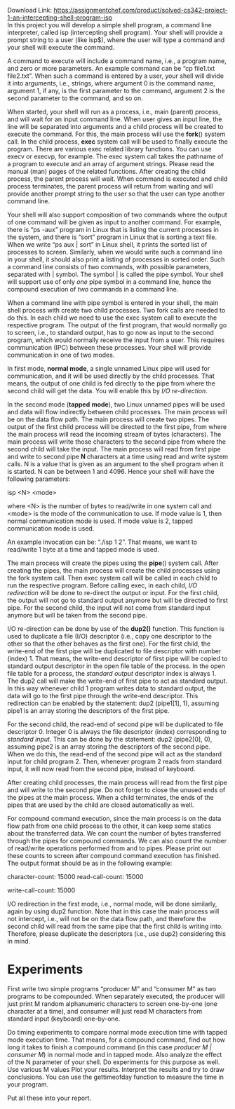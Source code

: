 Download Link: https://assignmentchef.com/product/solved-cs342-project-1-an-intercepting-shell-program-isp
<br>
In this project you will develop a simple shell program, a command line interpreter,  called isp (intercepting shell program). Your shell will provide a prompt string to a user (like isp$), where the user will type a command and your shell will execute the command.

A command to execute will include a command name, i.e., a program name,  and zero or more parameters. An example command  can be  “cp file1.txt file2.txt”.   When such a command is entered by a user, your shell will divide it into arguments, i.e., strings, where argument 0 is the command name, argument 1, if any, is the first parameter to the command, argument 2 is  the second parameter to the command, and so on.

When started, your shell will run as a process, i.e., main (parent) process,  and will wait for an input command line. When user gives an input line, the line will be separated into arguments and a child process will be created to execute the command. For this, the main process will use the <strong>fork</strong>() system call. In the child process,  <strong>exec</strong> system call will be used  to finally execute the program. There are various exec related library functions. You can use execv or execvp, for example. The exec system call takes the pathname of a program to execute and an array of argument strings. Please read the manual (man) pages of the related functions.  After creating the child process, the parent process will wait.  When command is executed and child process terminates, the parent  process will  return from waiting and will provide another prompt string to the user so that the user can type another command line.




Your shell will also support composition of  two commands where the output of one command will be given as input to another command. For example,  there is  “ps -aux” program in Linux that is listing the current processes in the system, and there is “sort” program in Linux that is sorting a text file. When we write “ps aux | sort” in Linux shell, it prints the sorted list of processes to screen. Similarly, when we would write such a command line in your shell,  it should also print a listing of processes in sorted order. Such a command line consists of two commands, with possible parameters, separated  with  | symbol. The symbol | is called the  pipe symbol. Your shell will support use of only  <em>one</em> pipe symbol in a command line, hence the compound execution of  <em>two</em> commands in a command line.




When a  command line with pipe symbol is entered in your shell, the main shell process  with create two child processes. Two fork calls are needed to do this. In each child we need to use the  exec  system call to execute the respective program. The output of the first program, that would normally go to screen, i.e., to standard output,  has to go now as input to the second program, which would normally receive the input from a user. This requires communication (IPC) between these processes.  Your shell will  provide  communication in one of two modes.




In first mode,  <strong>normal mode</strong>, a single unnamed Linux pipe will used for communication, and it will be used directly by the child processes. That means,  the output of one child is fed directly to the pipe from where the second child will get the data.  You will enable this by <em>I/O re-direction</em>.




In the second mode (<strong>tapped</strong> <strong>mode</strong>), two Linux unnamed pipes will be used and data will flow indirectly between child processes. The main process will be on the data flow path.   The main process will create two pipes. The output of the first child process will be directed to the first pipe,  from where the main process will read the incoming stream of bytes (characters). The main process will write those characters to the second pipe from where the second child will take the input. The main process will read from first pipe and write to second pipe <strong>N </strong>characters at a time using read and  write system calls. N is a value that is given as an argument to the shell program when it is started. N can be between 1 and 4096. Hence your shell will have the following parameters:




isp  &lt;N&gt;   &lt;mode&gt;




where &lt;N&gt; is the number of bytes to read/write in one system call and &lt;mode&gt; is the mode of the communication to use. If mode value is 1, then normal communication mode is used. If mode value is 2, tapped communication mode is used.

<strong> </strong>

An example invocation can be:  “./isp   1  2”. That means, we want to read/write 1 byte at a time and tapped mode is used.




The main process will create the pipes using the <strong>pipe</strong>() system call. After creating the pipes, the main process  will create  the child processes using the fork system call. Then exec system call will be called in each child to run the respective program. Before calling exec, in each child, <em>I/O redirection</em> will be done to re-direct the output or input. For the first child, the output will not go to standard output anymore but will be directed to first pipe. For the second child, the input will not come from standard input anymore but will be taken from the second pipe.




I/O re-direction can be done by use of the <strong>dup2()</strong> function. This function is used to duplicate a file (I/O) descriptor (i.e., copy one descriptor to the other so that the other behaves as the first one). For the first child, the write-end of the first pipe will be duplicated to file descriptor with number (index) 1. That means, the write-end descriptor of first pipe will be copied to standard output descriptor in the open file table of the process. In the open file table for a process, the <em>standard</em> <em>output</em> descriptor index is always 1. The dup2 call will make the write-end of first pipe  to act as standard output.  In this way whenever child 1 program writes  data to standard output, the data will go to the first pipe through the write-end descriptor. This redirection can be enabled by the statement: dup2 (pipe1[1], 1), assuming pipe1 is an array storing the descriptors of the first pipe.




For the second child, the read-end of second pipe will be duplicated to file descriptor 0. Integer 0 is always  the file descriptor (index) corresponding to <em>standard</em> <em>input</em>. This can be done by the statement: dup2 (pipe2[0],  0), assuming pipe2 is an array storing the descriptors of the second pipe.  When we do this,  the read-end of the second pipe will act as the standard input for child program 2. Then, whenever program 2 reads from standard input, it will now read from the second pipe, instead of keyboard.




After creating child processes, the main process will read from the first pipe and will write to the second pipe. Do not forget to close the unused ends of the pipes at the main process. When a child terminates, the ends of the pipes that are used by the child are closed  automatically as well.




For compound command execution, since the main process is on  the data flow path from one child process to the other, it can keep some statics about the transferred data. We can count the number of bytes transferred through the pipes for compound commands. We can  also count the number of read/write operations performed from and to pipes. Please print out these counts to screen after compound command execution has finished. The output format should be as in the following example:




character-count: 15000 read-call-count: 15000

write-call-count: 15000




I/O redirection in the first mode, i.e., normal mode, will be done similarly, again by using dup2 function. Note that in this case the main process will not intercept, i.e., will not be on the data flow path,  and therefore the second child will read from the same pipe that the first child is writing into. Therefore, please duplicate the descriptors  (i.e., use dup2)  considering this in mind.




<h1>Experiments</h1>




First write two simple programs “producer M” and “consumer M” as two programs to be compounded. When separately executed, the producer will just print M  random alphanumeric characters to  screen one-by-one (one character at a time),   and  consumer will just read M characters from standard input (keyboard) one-by-one.




Do  timing experiments to compare normal mode execution time with tapped mode execution time. That means, for a compound command, find out how long it takes to finish a compound command (in this case <em>producer M | consumer M</em>)  in normal mode and in tapped mode. Also analyze the effect of the N parameter of your shell. Do experiments for this purpose as well. Use various M values Plot your results. Interpret the results and try to draw conclusions.  You can use the gettimeofday function to measure the time in your program.




Put all these into your report.



